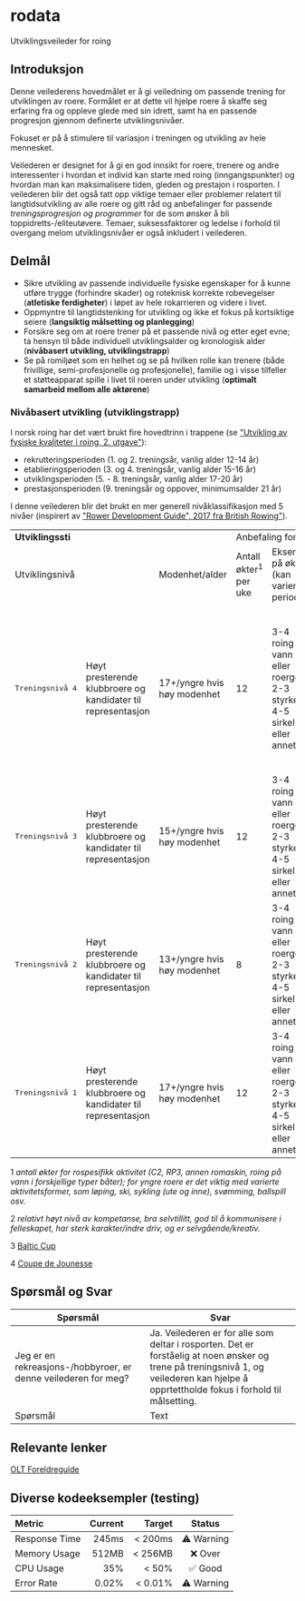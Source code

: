 # rodata
Utviklingsveileder for roing

## Introduksjon
Denne veilederens hovedmålet er å gi veiledning om passende trening for utviklingen av roere. Formålet er at dette vil hjelpe roere å skaffe seg erfaring fra og oppleve glede med sin idrett, samt ha en passende progresjon gjennom definerte utviklingsnivåer. 

Fokuset er på å stimulere til variasjon i treningen og utvikling av hele mennesket. 

Veilederen er designet for å gi en god innsikt for roere, trenere og andre interessenter i hvordan et individ kan starte med roing (inngangspunkter) og hvordan man kan maksimalisere tiden, gleden og prestajon i rosporten. I veilederen blir det også tatt opp viktige temaer eller problemer relatert til langtidsutvikling av alle roere og gitt råd og anbefalinger for passende *treningsprogresjon og programmer* for de som ønsker å bli toppidretts-/eliteutøvere. Temaer, suksessfaktorer og ledelse i forhold til overgang melom utviklingsnivåer er også inkludert i veilederen.

## Delmål
- Sikre utvikling av passende individuelle fysiske egenskaper for å kunne utføre trygge (forhindre skader) og roteknisk korrekte robevegelser (**atletiske ferdigheter**) i løpet av hele rokarrieren og videre i livet.
- Oppmyntre til langtidstenking for utvikling og ikke et fokus på kortsiktige seiere (**langsiktig målsetting og planlegging**)
- Forsikre seg om at roere trener på et passende nivå og etter eget evne; ta hensyn til både individuell utviklingsalder og kronologisk alder (**nivåbasert utvikling, utviklingstrapp**)
- Se på romiljøet som en helhet og se på hvilken rolle kan trenere (både frivillige, semi-profesjonelle og profesjonelle), familie og i visse tilfeller et støtteapparat spille i livet til roeren under utvikling (**optimalt samarbeid mellom alle aktørene**)

### Nivåbasert utvikling (utviklingstrapp)
I norsk roing har det vært brukt fire hovedtrinn i trappene (se ["Utvikling av fysiske kvaliteter i roing, 2. utgave"](https://www.example.com](https://idrettsforbundet.sharepoint.com/:w:/s/NRdokumenter/EbsKMgEomLZNiM1BanyoVQwB-lhipFPBb6_j6u6cT6HDnQ?rtime=ZMD-EgQP3kg))):
- rekrutteringsperioden (1. og 2. treningsår, vanlig alder 12-14 år)
- etablieringsperioden (3. og 4. treningsår, vanlig alder 15-16 år)
- utviklingsperioden (5. - 8. treningsår, vanlig alder 17-20 år)
- prestasjonsperioden (9. treningsår og oppover, minimumsalder 21 år)

I denne veilederen blir det brukt en mer generell nivåklassifikasjon med 5 nivåer (inspirert av ["Rower Development Guide", 2017 fra British Rowing"](https://www.britishrowing.org/knowledge/rower-development/rower-development-guide/)). 
<table>
  <tr>
    <td colspan="3" class="center"><b>Utviklingssti</b></td>
    <td colspan="5">Anbefaling for rospesifikk aktivitet</td>
  </tr>
  <tr>
    <td colspan="2">Utviklingsnivå</td>
    <td>Modenhet/alder</td>
    <td>Antall økter<sup>1</sup> per uke</td>
    <td>Eksempel på økter (kan variere i perioder)</td>
    <td>Lengde av økter</td>
    <td>Treningstimer per uke</td>
    <td>Kommentar</td>
  </tr>
  <tr>
    <td><pre>Treningsnivå 4</pre></td>
    <td>Høyt presterende klubbroere og kandidater til representasjon</td>
    <td>17+/yngre hvis høy modenhet</td>
    <td>12</td>
    <td>3-4 roing på vann eller roergo<br> 2-3 styrke<br> 4-5 sirkel eller annet</td>
    <td>På vann <90 min.<br> På land <120 min. (men avhenger av intensitetssone)</td>
    <td>10-15</td>
    <td>Fokus på selvstendighet, kosthold og adferd<sup>2</sup>.<br> Regattaer: alle nasjonale regattaer, Nordisk, Baltic Cup<sup>3</sup>, Coupe de Jounesse<sup>4</sup><br> Aktiviter: treningssamlinger med klubb og/eller forbund.</td>
  </tr>
  <tr>
    <td><pre>Treningsnivå 3</pre></td>
    <td>Høyt presterende klubbroere og kandidater til representasjon</td>
    <td>15+/yngre hvis høy modenhet</td>
    <td>12</td>
    <td>3-4 roing på vann eller roergo<br> 2-3 styrke<br> 4-5 sirkel eller annet</td>
    <td>På vann <90 min.<br> På land <120 min. (men avhenger av intensitetssone)</td>
    <td>10-15</td>
    <td>Fokus også på selvstendighet, kosthold og adferd<sup>2</sup>.</td>
  </tr>
  <tr>
    <td><pre>Treningsnivå 2</pre></td>
    <td>Høyt presterende klubbroere og kandidater til representasjon</td>
    <td>13+/yngre hvis høy modenhet</td>
    <td>8</td>
    <td>3-4 roing på vann eller roergo<br> 2-3 styrke<br> 4-5 sirkel eller annet</td>
    <td>På vann <90 min.<br> På land <120 min. (men avhenger av intensitetssone)</td>
    <td>10-15</td>
    <td>Fokus også på selvstendighet, kosthold og adferd<sup>2</sup>.</td>
  </tr>
  <tr>
    <td><pre>Treningsnivå 1</pre></td>
    <td>Høyt presterende klubbroere og kandidater til representasjon</td>
    <td>17+/yngre hvis høy modenhet</td>
    <td>12</td>
    <td>3-4 roing på vann eller roergo<br> 2-3 styrke<br> 4-5 sirkel eller annet</td>
    <td>På vann <90 min.<br> På land <120 min. (men avhenger av intensitetssone)</td>
    <td>10-15</td>
    <td>Fokus også på selvstendighet, kosthold og adferd<sup>2</sup>.</td>
  </tr>
</table>

1 *antall økter for rospesifikk aktivitet (C2, RP3, annen romaskin, roing på vann i forskjellige typer båter); for yngre roere er det viktig med varierte aktivitetsformer, som løping, ski, sykling (ute og inne), svømming, ballspill osv.*

2 *relativt høyt nivå av kompetanse, bra selvtillitt, god til å kommunisere i felleskapet, har sterk karakter/indre driv, og er selvgående/kreativ.*

3 [Baltic Cup](https://sarpsborg-roklubb.no/open-baltic-cup-regulations/)

4 [Coupe de Jounesse](https://www.couperowing.org/)

## Spørsmål og Svar
| Spørsmål | Svar |
| ----------- | ----------- |
| Jeg er en rekreasjons-/hobbyroer, er denne veilederen for meg? | Ja. Veilederen er for alle som deltar i rosporten. Det er forståelig at noen ønsker og trene på treningsnivå 1, og veilederen kan hjelpe å opprtettholde fokus i forhold til målsetting. |
| Spørsmål | Text | 


## Relevante lenker
[OLT Foreldreguide](https://idrettsforbundet.sharepoint.com/sites/NRdokumenter/Delte%20dokumenter/Forms/AllItems.aspx?id=%2Fsites%2FNRdokumenter%2FDelte%20dokumenter%2FNR%2EWeb%2FToppidrett%2FFaglitteratur%2FOLT%20Foreldreguide%2Epdf&parent=%2Fsites%2FNRdokumenter%2FDelte%20dokumenter%2FNR%2EWeb%2FToppidrett%2FFaglitteratur&p=true&ga=1)


## Diverse kodeeksempler (testing)

| Metric        |   Current |   Target |   Status   |
|:--------------|----------:|---------:|:----------:|
| Response Time |     245ms |  < 200ms | ⚠️ Warning |
| Memory Usage  |     512MB |  < 256MB |   ❌ Over   |
| CPU Usage     |       35% |    < 50% |   ✅ Good   |
| Error Rate    |     0.02% |  < 0.01% | ⚠️ Warning |
